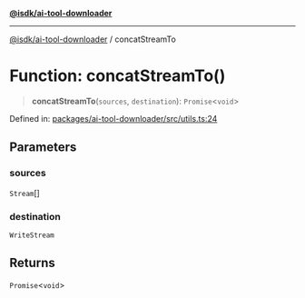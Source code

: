 [**@isdk/ai-tool-downloader**](../README.md)

***

[@isdk/ai-tool-downloader](../globals.md) / concatStreamTo

# Function: concatStreamTo()

> **concatStreamTo**(`sources`, `destination`): `Promise`\<`void`\>

Defined in: [packages/ai-tool-downloader/src/utils.ts:24](https://github.com/isdk/ai-tool-download.js/blob/5c633badb58d2b1edcb590d9347934219b941226/src/utils.ts#L24)

## Parameters

### sources

`Stream`[]

### destination

`WriteStream`

## Returns

`Promise`\<`void`\>
